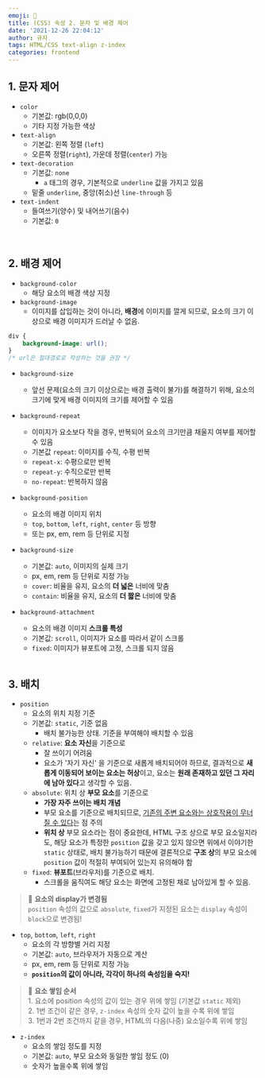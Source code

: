 ```yaml
---
emoji: 🌱
title: (CSS) 속성 2. 문자 및 배경 제어
date: '2021-12-26 22:04:12'
author: 규자
tags: HTML/CSS text-align z-index
categories: frontend
---
```


## 1. 문자 제어
- `color`
    - 기본값: rgb(0,0,0)
    - 기타 지정 가능한 색상
- `text-align`
    - 기본값: 왼쪽 정렬 (`left`)
    - 오른쪽 정렬(`right`), 가운데 정렬(`center`) 가능
- `text-decoration`
    - 기본값: `none`
        - `a` 태그의 경우, 기본적으로 `underline` 값을 가지고 있음
    - 밑줄 `underline`, 중앙(취소)선 `line-through` 등
- `text-indent`
    - 들여쓰기(양수) 및 내어쓰기(음수)
    - 기본값: `0`

<br/>

## 2. 배경 제어
- `background-color`
    - 해당 요소의 배경 색상 지정
- `background-image`
    - 이미지를 삽입하는 것이 아니라, **배경**에 이미지를 깔게 되므로, 요소의 크기 이상으로 배경 이미지가 드러날 수 없음.
```css
div {
    background-image: url();
}
/* url은 절대경로로 작성하는 것을 권장 */
```
- `background-size`
    - 앞선 문제(요소의 크기 이상으로는 배경 출력이 불가)를 해결하기 위해, 요소의 크기에 맞게 배경 이미지의 크기를 제어할 수 있음
- `background-repeat`
    - 이미지가 요소보다 작을 경우, 반복되어 요소의 크기만큼 채울지 여부를 제어할 수 있음
    - 기본값 `repeat`: 이미지를 수직, 수평 반복
    - `repeat-x`: 수평으로만 반복
    - `repeat-y`: 수직으로만 반복
    - `no-repeat`: 반복하지 않음
- `background-position`
    - 요소의 배경 이미지 위치
    - `top`, `bottom`, `left`, `right`, `center` 등 방향
    - 또는 px, em, rem 등 단위로 지정
- `background-size`
    - 기본값: `auto`, 이미지의 실제 크기
    - px, em, rem 등 단위로 지정 가능
    - `cover`: 비율을 유지, 요소의 **더 넓은** 너비에 맞춤
    - `contain`: 비율을 유지, 요소의 **더 짧은** 너비에 맞춤
- `background-attachment`
    - 요소의 배경 이미지 **스크롤 특성**
    - 기본값: `scroll`, 이미지가 요소를 따라서 같이 스크롤
    - `fixed`: 이미지가 뷰포트에 고정, 스크롤 되지 않음

    <br/>

## 3. 배치
- `position`
    - 요소의 위치 지정 기준
    - 기본값: `static`, 기준 없음
        - 배치 불가능한 상태. 기준을 부여해야 배치할 수 있음
    - `relative`: **요소 자신**을 기준으로
        - 잘 쓰이기 어려움
        - 요소가 '자기 자신' 을 기준으로 새롭게 배치되어야 하므로, 결과적으로 **새롭게 이동되어 보이는 요소는 허상**이고, 요소는 **원래 존재하고 있던 그 자리에 남아 있다**고 생각할 수 있음.
    - `absolute`: 위치 상 **부모 요소**를 기준으로
        - **가장 자주 쓰이는 배치 개념**
        - 부모 요소를 기준으로 배치되므로, <u>기존의 주변 요소와는 상호작용이 무너질 수 있다</u>는 점 주의
        - **위치 상** 부모 요소라는 점이 중요한데, HTML 구조 상으로 부모 요소일지라도, 해당 요소가 특정한 `position` 값을 갖고 있지 않으면 위에서 이야기한 `static` 상태로, 배치 불가능하기 때문에 결론적으로 **구조 상**의 부모 요소에 `position` 값이 적절히 부여되어 있는지 유의해야 함
    - `fixed`: **뷰포트**(브라우저)를 기준으로 배치.
        - 스크롤을 움직여도 해당 요소는 화면에 고정된 채로 남아있게 할 수 있음.
> 📌 **요소의 display가 변경됨** <br/> `position` 속성의 값으로 `absolute`, `fixed`가 지정된 요소는 `display` 속성이 `block`으로 변경됨!
- `top`, `bottom`, `left`, `right`
    - 요소의 각 방향별 거리 지정
    - 기본값: `auto`, 브라우저가 자동으로 계산
    - px, em, rem 등 단위로 지정 가능
    - **`position`의 값이 아니라, 각각이 하나의 속성임을 숙지!**

> 📌 **요소 쌓임 순서** <br/>1. 요소에 position 속성의 값이 있는 경우 위에 쌓임 (기본값 `static` 제외) <br/>2. 1번 조건이 같은 경우, `z-index` 속성의 숫자 값이 높을 수록 위에 쌓임 <br/>3. 1번과 2번 조건까지 같을 경우, HTML의 다음(나중) 요소일수록 위에 쌓임

- `z-index`
    - 요소의 쌓임 정도를 지정
    - 기본값: `auto`, 부모 요소와 동일한 쌓임 정도 (0)
    - 숫자가 높을수록 위에 쌓임
